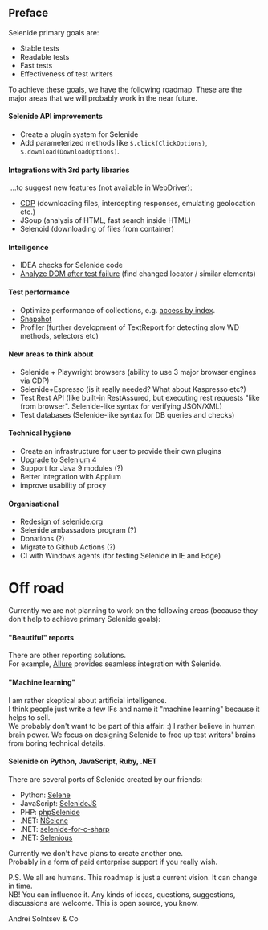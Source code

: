 
## Preface

Selenide primary goals are:
* Stable tests
* Readable tests
* Fast tests
* Effectiveness of test writers

To achieve these goals, we have the following roadmap. These are the major areas that we will probably work in the near future. 

#### Selenide API improvements
* Create a plugin system for Selenide
* Add parameterized methods like `$.click(ClickOptions)`, `$.download(DownloadOptions)`.

#### Integrations with 3rd party libraries
  ...to suggest new features (not available in WebDriver):
* [CDP](https://github.com/selenide/selenide/issues/1157) (downloading files, intercepting responses, emulating geolocation etc.)
* JSoup (analysis of HTML, fast search inside HTML)
* Selenoid (downloading of files from container)

#### Intelligence
* IDEA checks for Selenide code
* [Analyze DOM after test failure](https://github.com/selenide/selenide/issues/129) (find changed locator / similar elements)

#### Test performance
* Optimize performance of collections, e.g. [access by index](https://github.com/selenide/selenide/issues/1266). 
* [Snapshot](https://github.com/selenide/selenide/issues/1132)
* Profiler (further development of TextReport for detecting slow WD methods, selectors etc)

#### New areas to think about
* Selenide + Playwright browsers (ability to use 3 major browser engines via CDP)
* Selenide+Espresso (is it really needed? What about Kaspresso etc?)
* Test Rest API (like built-in RestAssured, but executing rest requests "like from browser". Selenide-like syntax for verifying JSON/XML)
* Test databases (Selenide-like syntax for DB queries and checks)

#### Technical hygiene
* Create an infrastructure for user to provide their own plugins
* [Upgrade to Selenium 4](https://github.com/selenide/selenide/issues/1162)
* Support for Java 9 modules (?)
* Better integration with Appium
* improve usability of proxy

#### Organisational
* [Redesign of selenide.org](https://github.com/selenide/selenide/issues/1161)
* Selenide ambassadors program (?)
* Donations (?)
* Migrate to Github Actions (?)
* CI with Windows agents (for testing Selenide in IE and Edge)

# Off road
Currently we are not planning to work on the following areas (because they don't help to achieve primary Selenide goals):

#### "Beautiful" reports
There are other reporting solutions.  
For example, [Allure](https://docs.qameta.io/allure/#_selenide) provides seamless integration with Selenide.

#### "Machine learning"
I am rather skeptical about artificial intelligence.  
I think people just write a few IFs and name it "machine learning" because it helps to sell.  
We probably don't want to be part of this affair. :)
I rather believe in human brain power. We focus on designing Selenide to free up test writers' brains from boring technical details. 

#### Selenide on Python, JavaScript, Ruby, .NET
There are several ports of Selenide created by our friends:
* Python: [Selene](https://github.com/yashaka/selene)
* JavaScript: [SelenideJS](https://github.com/KnowledgeExpert/selenidejs)
* PHP: [phpSelenide](https://github.com/razielsd/phpSelenide)
* .NET: [NSelene](https://github.com/yashaka/NSelene)
* .NET: [selenide-for-c-sharp](https://github.com/neooleg/selenide-for-c-sharp)
* .NET: [Selenious](https://vitalyzinevich.visualstudio.com/_git/Selenious)

Currently we don't have plans to create another one.  
Probably in a form of paid enterprise support if you really wish. 

P.S. We all are humans. This roadmap is just a current vision. It can change in time.   
NB! You can influence it. Any kinds of ideas, questions, suggestions, discussions are welcome. This is open source, you know.  

Andrei Solntsev & Co